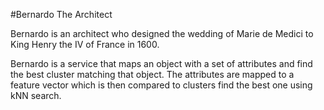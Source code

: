 #Bernardo The Architect

Bernardo is an architect who designed the wedding of Marie de Medici to King 
Henry the IV of France in 1600.

Bernardo is a service that maps an object with a set of attributes and find the best
cluster matching that object. The attributes are mapped to a feature vector which is then
compared to clusters find the best one using kNN search.

